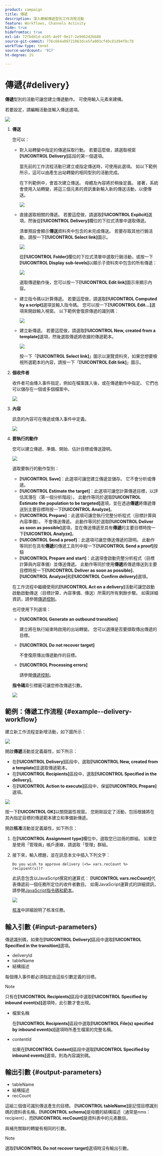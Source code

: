 ```yaml
---
product: campaign
title: 傳遞
description: 深入瞭解傳遞型別工作流程活動
feature: Workflows, Channels Activity
hide: true
hidefromtoc: true
exl-id: 72fbdd1d-a105-4e9f-9e17-2e9d62d2bb80
source-git-commit: 776c664a99721063dce5fa003cf40c81d94f8c78
workflow-type: tm+mt
source-wordcount: '917'
ht-degree: 1%

---
```


# 傳遞{#delivery}



**傳遞**&#x200B;型別的活動可讓您建立傳遞動作。 可使用輸入元素來建構。

若要設定，請編輯活動並輸入傳送選項。

![](assets/edit_diffusion.png)

1. **傳送**

   您可以：

   * 對入站轉變中指定的傳遞採取行動。 若要這麼做，請選取視窗&#x200B;**[!UICONTROL Delivery]**&#x200B;區段的第一個選項。

     當先前的工作流程活動已建立或指定傳送時，可使用此選項。 如以下範例所示，這可以由產生出站轉變的相同型別的活動完成。

     在下列範例中，會首次建立傳送。 母體及內容將於稍後定義。 接著，系統會使用入站轉變，將這三個元素的資訊重新輸入新的傳送活動，以便傳送。

     ![](assets/specified_transition_option_exemple.png)

   * 直接選取相關的傳遞。 若要這麼做，請選取&#x200B;**[!UICONTROL Explicit]**&#x200B;選項，然後從&#x200B;**[!UICONTROL Delivery]**&#x200B;欄位的下拉式清單中選取傳遞。

     清單預設會顯示&#x200B;**傳送**&#x200B;資料夾中包含的未完成傳送。 若要存取其他行銷活動，請按一下&#x200B;**[!UICONTROL Select link]**&#x200B;圖示。

     ![](assets/diffusion_edit_1.png)

     從&#x200B;**[!UICONTROL Folder]**&#x200B;欄位的下拉式清單中選取行銷活動，或按一下&#x200B;**[!UICONTROL Display sub-levels]**&#x200B;以顯示子資料夾中包含的所有傳遞：

     ![](assets/diffusion_edit_2.png)

     選取傳遞動作後，您可以按一下&#x200B;**[!UICONTROL Edit link]**&#x200B;圖示來顯示內容。

   * 建立指令碼以計算傳遞。 若要這麼做，請選取&#x200B;**[!UICONTROL Computed by a script]**&#x200B;選項並輸入指令碼。 您可以按一下&#x200B;**[!UICONTROL Edit...]**&#x200B;選項來開啟輸入視窗。 以下範例會復原傳遞的識別碼：

     ![](assets/diffusion_edit_3.png)

   * 建立新傳遞。 若要這麼做，請選取&#x200B;**[!UICONTROL New, created from a template]**&#x200B;選項，然後選取傳遞將依據的傳遞範本。

     ![](assets/diffusion_edit_4.png)

     按一下「**[!UICONTROL Select link]**」圖示以瀏覽資料夾，如果您想要檢視所選範本的內容，請按一下「**[!UICONTROL Edit link]**」圖示。

1. **個收件者**

   收件者可由傳入事件指定，例如在檔案匯入後，或在傳遞動作中指定。 它們也可以儲存在一個或多個檔案中。

   ![](assets/diffusion_edit_5.png)

1. **內容**

   訊息的內容可在傳遞或傳入事件中定義。

   ![](assets/diffusion_edit_6.png)

1. **要執行的動作**

   您可以建立傳遞、準備、開始、估計目標或傳送證明。

   ![](assets/diffusion_edit_7.png)

   選取要執行的動作型別：

   * **[!UICONTROL Save]**：此選項可讓您建立傳遞並儲存。 它不會分析或傳遞。
   * **[!UICONTROL Estimate the target]**：此選項可讓您計算傳遞目標，以評估其潛在（第一個分析階段）。 此動作等同於選取&#x200B;**[!UICONTROL Estimate the population to be targeted]**&#x200B;選項，並在透過&#x200B;**傳遞**&#x200B;將傳遞傳送到主要目標時按一下&#x200B;**[!UICONTROL Analyze]**。
   * **[!UICONTROL Prepare]**：此選項可讓您執行完整分析程式（目標計算與內容準備）。 不會傳送傳遞。 此動作等同於選取&#x200B;**[!UICONTROL Deliver as soon as possible]**&#x200B;選項，並在傳送傳遞至具有&#x200B;**傳遞**&#x200B;的主要目標時按一下&#x200B;**[!UICONTROL Analyze]**。
   * **[!UICONTROL Send a proof]**：此選項可讓您傳送傳遞的證明。 此動作等同於在具有&#x200B;**傳遞**&#x200B;的傳遞工具列中按一下&#x200B;**[!UICONTROL Send a proof]**&#x200B;按鈕
   * **[!UICONTROL Prepare and start]**：此選項會啟動完整分析程式（目標計算與內容準備）並傳送傳遞。 此動作等同於使用&#x200B;**傳遞**&#x200B;將傳遞傳送到主要目標時按一下&#x200B;**[!UICONTROL Deliver as soon as possible]**、**[!UICONTROL Analyze]**&#x200B;和&#x200B;**[!UICONTROL Confirm delivery]**&#x200B;選項。

   在工作流程中繼續使用的&#x200B;**[!UICONTROL Act on a delivery]**&#x200B;活動可讓您啟動啟動啟動傳送（目標計算、內容準備、傳送）所需的所有剩餘步驟。 如需詳細資訊，請參閱[傳遞控制](delivery-control.md)。

   也可使用下列選項：

   * **[!UICONTROL Generate an outbound transition]**

     建立將在執行結束時啟用的出站轉變。 您可以選擇是否要擷取傳出傳遞的目標。

   * **[!UICONTROL Do not recover target]**

     不會復原傳出傳遞動作的目標。

   * **[!UICONTROL Processing errors]**

     請參閱[傳遞控制](delivery-control.md)。

   **指令碼**&#x200B;索引標籤可讓您修改傳遞引數。

   ![](assets/edit_diffusion_fil_script.png)

## 範例：傳遞工作流程 {#example--delivery-workflow}

建立新工作流程並新增活動，如下圖所示：

![](assets/new-workflow-5.png)

開啟&#x200B;**傳遞**&#x200B;活動並定義屬性，如下所示：

* 在&#x200B;**[!UICONTROL Delivery]**&#x200B;區段中，選取&#x200B;**[!UICONTROL New, created from a template]**&#x200B;並選取傳遞範本。
* 在&#x200B;**[!UICONTROL Recipients]**&#x200B;區段中，選取&#x200B;**[!UICONTROL Specified in the delivery]**。
* 在&#x200B;**[!UICONTROL Action to execute]**&#x200B;區段中，保留&#x200B;**[!UICONTROL Prepare]**&#x200B;選項。

![](assets/new-workflow-param-delivery.png)

按一下&#x200B;**[!UICONTROL OK]**&#x200B;以關閉屬性視窗。 您剛剛設定了活動，包括根據將在其內指定目標的傳遞範本建立和準備新傳遞。

開啟&#x200B;**核准**&#x200B;活動並定義屬性，如下所示：

1. 在&#x200B;**[!UICONTROL Assignment type]**&#x200B;欄位中，選取您已註冊的群組。 如果您是使用「管理員」帳戶連線，請選取「管理」群組。
1. 接下來，輸入標題，並在訊息本文中插入下列文字：

   ```
   Do you wish to approve delivery (<%= vars.recCount %> recipient(s))?
   ```

   此訊息包含以JavaScript撰寫的運算式： **[!UICONTROL vars.recCount]**&#x200B;代表傳遞前一個任務所定位的收件者數目。 如需JavaScript運算式的詳細資訊，請參閱[JavaScript指令碼和範本](javascript-scripts-and-templates.md)。

   ![](assets/new-workflow-param-validation.png)

   [核准](approval.md)中詳細說明了核准任務。

## 輸入引數 {#input-parameters}

傳遞識別碼，如果在&#x200B;**[!UICONTROL Delivery]**&#x200B;區段中選取&#x200B;**[!UICONTROL Specified in the transition]**&#x200B;選項。

* deliveryId
* tableName
* 結構描述

每個傳入事件都必須指定由這些引數定義的目標。

>[!NOTE]
>
>只有在&#x200B;**[!UICONTROL Recipients]**&#x200B;區段中選取&#x200B;**[!UICONTROL Specified by inbound event(s)]**&#x200B;選項時，此引數才會出現。

* 檔案名稱

  在&#x200B;**[!UICONTROL Recipients]**&#x200B;區段中選取&#x200B;**[!UICONTROL File(s) specified by inbound event(s)]**&#x200B;選項時所產生檔案的完整名稱。

* contentId

  如果在&#x200B;**[!UICONTROL Content]**&#x200B;區段中選取&#x200B;**[!UICONTROL Specified by inbound events]**&#x200B;選項，則為內容識別碼。

## 輸出引數 {#output-parameters}

* tableName
* 結構描述
* recCount

這組三個值可識別傳送產生的目標。 **[!UICONTROL tableName]**&#x200B;是記憶目標識別碼的資料表名稱，**[!UICONTROL schema]**&#x200B;是母體的結構描述（通常是nms：recipient），而&#x200B;**[!UICONTROL recCount]**&#x200B;是資料表中的元素數目。

與補充關聯的轉變有相同的引數。

>[!NOTE]
>
>選取&#x200B;**[!UICONTROL Do not recover target]**&#x200B;選項時沒有輸出引數。
